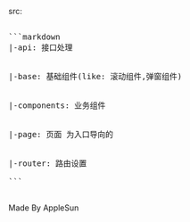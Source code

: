 src:<br>

<pre>

```markdown
|-api: 接口处理<br>

|-base: 基础组件(like: 滚动组件,弹窗组件)<br>

|-components: 业务组件<br>

|-page: 页面 为入口导向的<br>

|-router: 路由设置<br>
```

</pre>

Made By AppleSun
